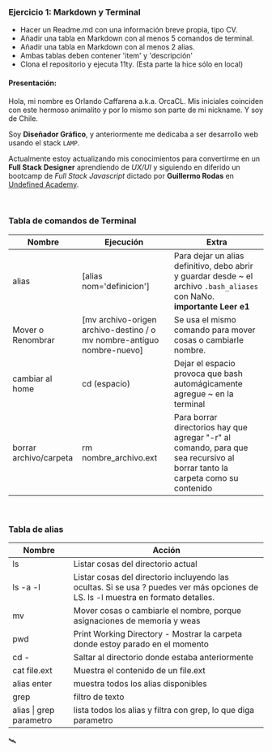 ### Ejercicio 1: Markdown y Terminal
- Hacer un Readme.md con una información breve propia, tipo CV.
- Añadir una tabla en Markdown con al menos 5 comandos de terminal.
- Añadir una tabla en Markdown con al menos 2 alias.
- Ambas tablas deben contener 'item' y 'descripción'
- Clona el repositorio y ejecuta 11ty. (Esta parte la hice sólo en local)


#### Presentación:
Hola, mi nombre es Orlando Caffarena a.k.a. OrcaCL. Mis iniciales coinciden con este hermoso animalito y por lo mismo son parte de mi nickname. Y soy de Chile. 

Soy **Diseñador Gráfico**, y anteriormente me dedicaba a ser desarrollo web usando el stack `LAMP`. 

Actualmente estoy actualizando mis conocimientos para convertirme en un **Full Stack Designer** aprendiendo de _UX/UI_ y siguiendo en diferido un bootcamp de _Full Stack Javascript_ dictado por **Guillermo Rodas** en [Undefined Academy](https://undefined.academy/).

<br>

### Tabla de comandos de Terminal

| Nombre | Ejecución | Extra |
| ------ | ------ | ------ |
| alias | [alias nom='definicion'] | Para dejar un alias definitivo, debo abrir y guardar desde ~ el archivo `.bash_aliases` con NaNo. **importante Leer e1** |
| Mover o Renombrar | [mv archivo-origen archivo-destino / o mv nombre-antiguo nombre-nuevo] | Se usa el mismo comando para mover cosas o cambiarle nombre. |
| cambiar al home | cd (espacio) | Dejar el espacio provoca que bash automágicamente agregue ~ en la terminal |
|borrar archivo/carpeta|rm nombre_archivo.ext| Para borrar directorios hay que agregar "-r" al comando, para que sea recursivo al borrar tanto la carpeta como su contenido|

<br>

### Tabla de alias

| Nombre | Acción |
| ------ | -------|
| ls | Listar cosas del directorio actual |
| ls  -a -l | Listar cosas del directorio incluyendo las ocultas. Si se usa ? puedes ver más opciones de LS. ls -l muestra en formato detalles. |
| mv | Mover cosas o cambiarle el nombre, porque asignaciones de memoria y weas |
| pwd| Print Working Directory - Mostrar la carpeta donde estoy parado en el momento |
| cd -| Saltar al directorio donde estaba anteriormente |
|cat file.ext| Muestra el contenido de un file.ext|
|alias enter| muestra todos los alias disponibles|
|grep| filtro de texto |
|alias \| grep parametro | lista todos los alias y filtra con grep, lo que diga parametro |

🛰